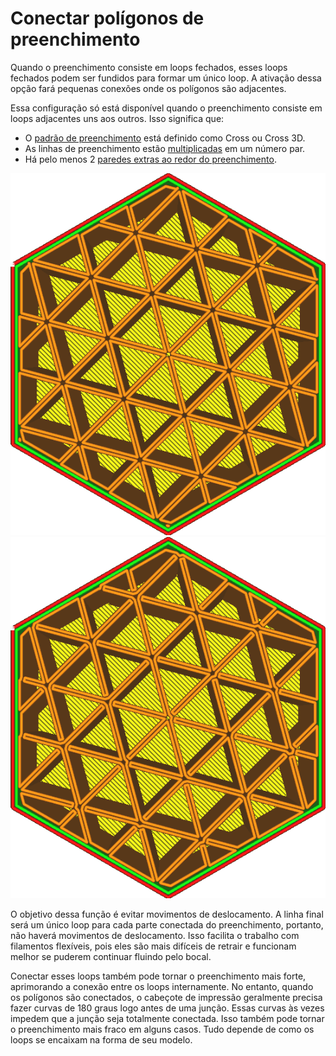 Conectar polígonos de preenchimento
====
Quando o preenchimento consiste em loops fechados, esses loops fechados podem ser fundidos para formar um único loop. A ativação dessa opção fará pequenas conexões onde os polígonos são adjacentes.

Essa configuração só está disponível quando o preenchimento consiste em loops adjacentes uns aos outros. Isso significa que:
* O [padrão de preenchimento](infill_pattern.md) está definido como Cross ou Cross 3D.
* As linhas de preenchimento estão [multiplicadas](infill_multiplier.md) em um número par.
* Há pelo menos 2 [paredes extras ao redor do preenchimento](infill_wall_line_count.md).

<!--screenshot {
"image_path": "connect_infill_polygons_disabled.png",
"models": [{"script": "hexagonal_prism.scad"}],
"camera_position": [0, 0, 180],
"settings": {
    "top_layers": 0,
    "infill_pattern": "triangles",
    "infill_multiplier": 2,
    "zig_zaggify_infill": true,
    "connect_infill_polygons": false
},
"colours": 32
}-->
<!--screenshot {
"image_path": "connect_infill_polygons_enabled.png",
"models": [{"script": "hexagonal_prism.scad"}],
"camera_position": [0, 0, 180],
"settings": {
    "top_layers": 0,
    "infill_pattern": "triangles",
    "infill_multiplier": 2,
    "zig_zaggify_infill": true,
    "connect_infill_polygons": true
},
"colours": 32
}-->
![Com linhas de preenchimento multiplicadas, há muitos loops nesse padrão de preenchimento](../images/connect_infill_polygons_disabled.png)
![A ativação dessa configuração funde os loops](../images/connect_infill_polygons_enabled.png)

O objetivo dessa função é evitar movimentos de deslocamento. A linha final será um único loop para cada parte conectada do preenchimento, portanto, não haverá movimentos de deslocamento. Isso facilita o trabalho com filamentos flexíveis, pois eles são mais difíceis de retrair e funcionam melhor se puderem continuar fluindo pelo bocal.

Conectar esses loops também pode tornar o preenchimento mais forte, aprimorando a conexão entre os loops internamente. No entanto, quando os polígonos são conectados, o cabeçote de impressão geralmente precisa fazer curvas de 180 graus logo antes de uma junção. Essas curvas às vezes impedem que a junção seja totalmente conectada. Isso também pode tornar o preenchimento mais fraco em alguns casos. Tudo depende de como os loops se encaixam na forma de seu modelo.